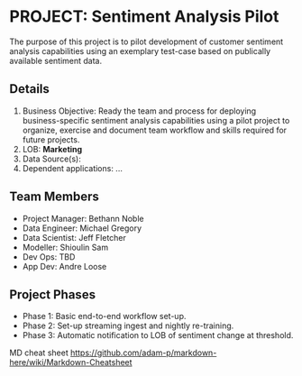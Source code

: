 # PROJECT: Sentiment Analysis Pilot 

The purpose of this project is to pilot development of customer sentiment analysis capabilities using an exemplary test-case based on publically available sentiment data.

## Details
1. Business Objective: Ready the team and process for deploying business-specific sentiment analysis capabilities using a pilot project to organize, exercise and document team workflow and skills required for future projects.   
2. LOB: **Marketing**
3. Data Source(s): 
4. Dependent applications: 
...

## Team Members
- Project Manager: Bethann Noble
- Data Engineer: Michael Gregory
- Data Scientist: Jeff Fletcher
- Modeller: Shioulin Sam
- Dev Ops: TBD
- App Dev: Andre Loose

## Project Phases
- Phase 1: Basic end-to-end workflow set-up.
- Phase 2: Set-up streaming ingest and nightly re-training.
- Phase 3: Automatic notification to LOB of sentiment change at threshold.


MD cheat sheet https://github.com/adam-p/markdown-here/wiki/Markdown-Cheatsheet
